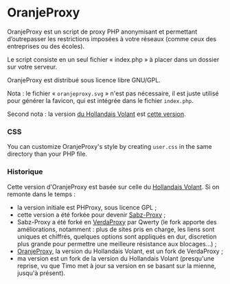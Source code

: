 # OranjeProxy

OranjeProxy est un script de proxy PHP anonymisant et permettant d’outrepasser les restrictions imposées à votre réseaux (comme ceux des entreprises ou des écoles).

Le script consiste en un seul fichier « index.php » à placer dans un dossier sur votre serveur.

OranjeProxy est distribué sous licence libre GNU/GPL.

Nota : le fichier « `oranjeproxy.svg` » n'est pas nécessaire, il est juste utilisé pour générer la favicon, qui est intégrée dans le fichier `index.php`.

Second nota : la version [du Hollandais Volant](http://lehollandaisvolant.net/tout/oranjeproxy) est [cette version](https://github.com/Bubbendorf/OranjeProxy/tree/4b062ec29b9398b65d5bc078469badfde318ef5c).

### CSS

You can customize OranjeProxy's style by creating `user.css` in the same directory than your PHP file.

### Historique

Cette version d'OranjeProxy est basée sur celle du [Hollandais Volant](http://lehollandaisvolant.net/tout/oranjeproxy/). Si on remonte dans le temps : 
 * la version initiale est PHProxy, sous licence GPL ; 
 * cette version a été forkée pour devenir [Sabz-Proxy](http://www.sabzproxy.com/) ; 
 * Sabz-Proxy a été forké en [VerdaProxy](http://champlywood.free.fr/verdaproxy/) par Qwerty (le fork apporte des améliorations, notamment : plus de sites pris en charge, les liens sont uniques et chiffrés, quelques options sont appliqués en dur, discretion plus grande pour permettre une meilleure résistance aux blocages…) ; 
 * [OranjeProxy](http://lehollandaisvolant.net/tout/oranjeproxy), la version du Hollandais Volant, est un fork de VerdaProxy ; 
 * ma version est un fork de la version du Hollandais Volant (presqu'une reprise, vu que Timo met à jour sa version en se basant sur la mienne, jusqu'à présent).
